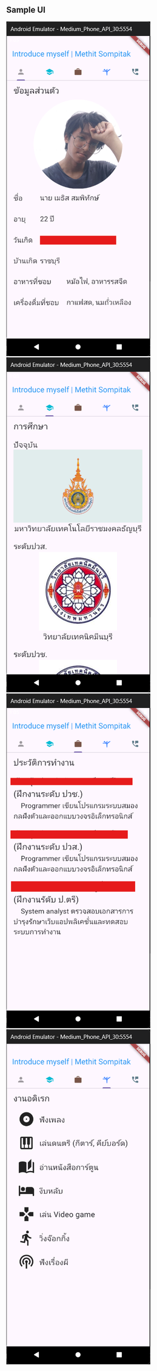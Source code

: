 <h2>Sample UI</h2>
 
<img alt="app1" src="https://raw.githubusercontent.com/MeRrai333/flutter_app_introduce_myself/refs/heads/main/assets/images/ui/app1.png"/> <br/>
<img alt="app2" src="https://raw.githubusercontent.com/MeRrai333/flutter_app_introduce_myself/refs/heads/main/assets/images/ui/app2.png"/> <br/>
<img alt="app3" src="https://raw.githubusercontent.com/MeRrai333/flutter_app_introduce_myself/refs/heads/main/assets/images/ui/app3.png"/> <br/>
<img alt="app4" src="https://raw.githubusercontent.com/MeRrai333/flutter_app_introduce_myself/refs/heads/main/assets/images/ui/app4.png"/> <br/>
